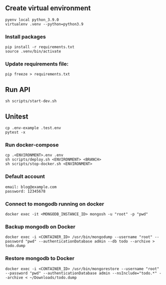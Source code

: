 ## Create virtual environment

```
pyenv local python_3.9.0
virtualenv .venv --python=python3.9
```

### Install packages

```
pip install -r requirements.txt
source .venv/bin/activate
```

### Update requirements file:

```
pip freeze > requirements.txt
```

## Run API

```
sh scripts/start-dev.sh
```

## Unitest

```
cp .env-example .test.env
pytest -x
```

### Run docker-compose

```
cp .<ENVIRONMENT>.env .env
sh scripts/deploy.sh <ENVIRONMENT> <BRANCH>
sh scripts/stop-docker.sh <ENVIRONMENT>
```

### Default account

```
email: blog@example.com
password: 12345678
```

### Connect to mongodb running on docker

```
docker exec -it <MONGODB_INSTANCE_ID> mongosh -u "root" -p "pwd"
```

### Backup mongodb on Docker

```
docker exec -i <CONTAINER_ID> /usr/bin/mongodump --username "root" --password "pwd" --authenticationDatabase admin --db todo --archive > todo.dump
```

### Restore mongodb to Docker

```
docker exec -i <CONTAINER_ID> /usr/bin/mongorestore --username "root" --password "pwd" --authenticationDatabase admin --nsInclude="todo.*" --archive < ~/Downloads/todo.dump
```